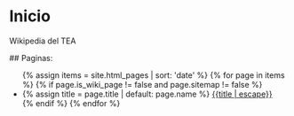 # Inicio
Wikipedia del TEA
<div class="git-wiki-page-list">
    ## Paginas:
    <ul class="page-list">
        {% assign items = site.html_pages | sort: 'date' %} {% for page in items %}
        {% if page.is_wiki_page != false and page.sitemap != false %}
        <li class="page-list-item">
            {% assign title = page.title | default: page.name %}
            <a href="{{ page.url | relative_url }}">{{title | escape}}</a>
        </li>
{% endif %}
        {% endfor %}
    </ul>
</div>
